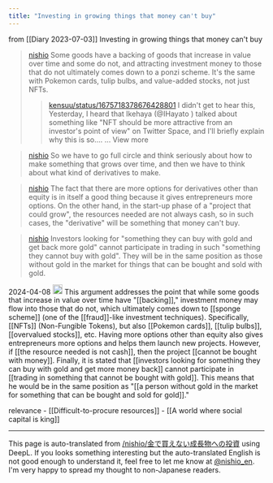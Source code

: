 ```yaml
---
title: "Investing in growing things that money can't buy"
---
```


from  [[Diary 2023-07-03]]
Investing in growing things that money can't buy
> [nishio](https://twitter.com/nishio/status/1675718378676428801) Some goods have a backing of goods that increase in value over time and some do not, and attracting investment money to those that do not ultimately comes down to a ponzi scheme. It's the same with Pokemon cards, tulip bulbs, and value-added stocks, not just NFTs.
>  >[kensuu/status/1675718378676428801](https://twitter.com/kensuu/status/1675718378676428801/status/1675718378676428801) I didn't get to hear this, Yesterday, I heard that Ikehaya (@IHayato ) talked about something like "NFT should be more attractive from an investor's point of view" on Twitter Space, and I'll briefly explain why this is so.... ... View more

> [nishio](https://twitter.com/nishio/status/1675726364182458371) So we have to go full circle and think seriously about how to make something that grows over time, and then we have to think about what kind of derivatives to make.

> [nishio](https://twitter.com/nishio/status/1675726974361415681) The fact that there are more options for derivatives other than equity is in itself a good thing because it gives entrepreneurs more options. On the other hand, in the start-up phase of a "project that could grow", the resources needed are not always cash, so in such cases, the "derivative" will be something that money can't buy.

> [nishio](https://twitter.com/nishio/status/1675728761118150656) Investors looking for "something they can buy with gold and get back more gold" cannot participate in trading in such "something they cannot buy with gold". They will be in the same position as those without gold in the market for things that can be bought and sold with gold.

2024-04-08
<img src='https://scrapbox.io/api/pages/nishio-en/gpt/icon' alt='gpt.icon' height="19.5"/>
This argument addresses the point that while some goods that increase in value over time have "[[backing]]," investment money may flow into those that do not, which ultimately comes down to [[sponge scheme]] (one of the [[fraud]]-like investment techniques). Specifically, [[NFTs]] (Non-Fungible Tokens), but also [[Pokemon cards]], [[tulip bulbs]], [[overvalued stocks]], etc.
Having more options other than equity also gives entrepreneurs more options and helps them launch new projects. However, if [[the resource needed is not cash]], then the project [[cannot be bought with money]]. Finally, it is stated that [[investors looking for something they can buy with gold and get more money back]] cannot participate in [[trading in something that cannot be bought with gold]]. This means that he would be in the same position as "[[a person without gold in the market for something that can be bought and sold for gold]]."

relevance
    - [[Difficult-to-procure resources]]
    - [[A world where social capital is king]]

---
This page is auto-translated from [/nishio/金で買えない成長物への投資](https://scrapbox.io/nishio/金で買えない成長物への投資) using DeepL. If you looks something interesting but the auto-translated English is not good enough to understand it, feel free to let me know at [@nishio_en](https://twitter.com/nishio_en). I'm very happy to spread my thought to non-Japanese readers.